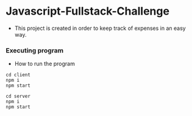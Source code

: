 # Javascript-Fullstack-Challenge

* This project is created in order to keep track of expenses in an easy way.


### Executing program

* How to run the program


```
cd client 
npm i
npm start
```

```
cd server 
npm i 
npm start
```
